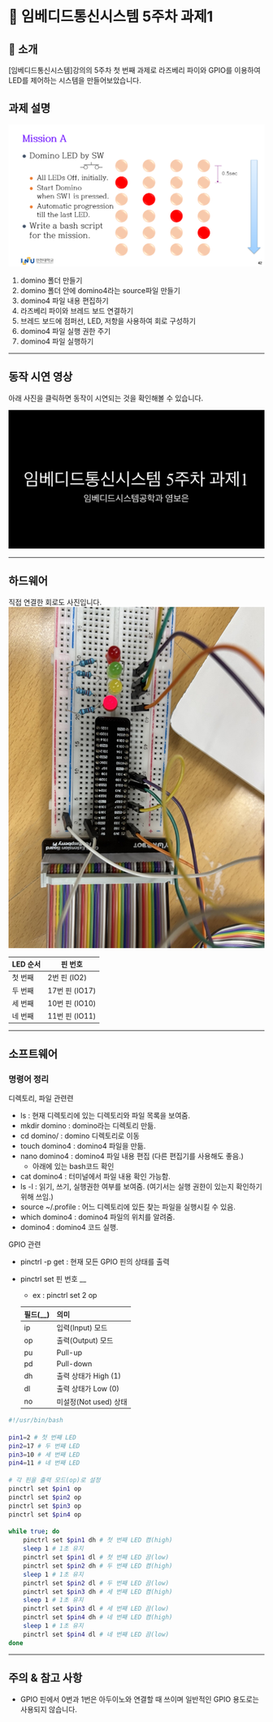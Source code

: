 
# 📌 임베디드통신시스템 5주차 과제1

## 📖 소개

[임베디드통신시스템]강의의 5주차 첫 번째 과제로 라즈베리 파이와 GPIO를 이용하여 LED를 제어하는 시스템을 만들어보았습니다. 

## 과제 설명

![missionA](image1/missionA.png)

1. domino 폴더 만들기
2. domino 폴더 안에 domino4라는 source파일 만들기
3. domino4 파일 내용 편집하기 
4. 라즈베리 파이와 브레드 보드 연결하기
5. 브레드 보드에 점퍼선, LED, 저항을 사용하여 회로 구성하기 
6. domino4 파일 실행 권한 주기
7. domino4 파일 실행하기 

---
## 동작 시연 영상

아래 사진을 클릭하면 동작이 시연되는 것을 확인해볼 수 있습니다.

[![시연과 설명 영상1](image1/5주차1.jpg)](https://www.youtube.com/watch?v=qqGw-CTZCQk)

--- 
## 하드웨어
직접 연결한 회로도 사진입니다. 
![회로도1](image1/회로도1.jpg)

| LED 순서 | 핀 번호 |
|----------|---------|
|   첫 번째  | 2번 핀 (IO2) |
|   두 번째  | 17번 핀 (IO17) |
|   세 번째  | 10번 핀 (IO10) |
|   네 번째  | 11번 핀 (IO11) |

---

## 소프트웨어
### 명령어 정리
디렉토리, 파일 관련련
- ls : 현재 디렉토리에 있는 디렉토리와 파일 목록을 보여줌.
- mkdir domino : domino라는 디렉토리 만듦. 
- cd domino/ : domino 디렉토리로 이동 
- touch domino4 : domino4 파일을 만듦.  
- nano domino4 : domino4 파일 내용 편집 (다른 편집기를 사용해도 좋음.) 
    - 아래에 있는 bash코드 확인 
- cat domino4 : 터미널에서 파일 내용 확인 가능함. 
- ls -l : 읽기, 쓰기, 실행권한 여부를 보여줌. (여기서는 실행 권한이 있는지 확인하기 위해 쓰임.)
- source ~/.profile : 어느 디렉토리에 있든 찾는 파일을 실행시킬 수 있음.
- which domino4 : domino4 파일의 위치를 알려줌. 
- domino4 : domino4 코드 실행.

GPIO 관련 
- pinctrl -p get : 현재 모든 GPIO 핀의 상태를 출력
- pinctrl set 핀 번호 __ 
    - ex : pinctrl set 2 op    

    | 필드(__)	| 의미 |    
    |-------|--------|    
    | ip  | 입력(Input) 모드 |   
    | op  | 출력(Output) 모드 |
    | pu  | Pull-up |
    | pd  | Pull-down |
    | dh  | 출력 상태가 High (1) |
    | dl  | 출력 상태가 Low (0)  |
    | no  | 미설정(Not used) 상태  |


```bash
#!/usr/bin/bash

pin1=2 # 첫 번째 LED
pin2=17 # 두 번째 LED
pin3=10 # 세 번째 LED
pin4=11 # 네 번째 LED

# 각 핀을 출력 모드(op)로 설정
pinctrl set $pin1 op 
pinctrl set $pin2 op
pinctrl set $pin3 op
pinctrl set $pin4 op

while true; do
    pinctrl set $pin1 dh # 첫 번째 LED 켬(high)
    sleep 1 # 1초 유지
    pinctrl set $pin1 dl # 첫 번째 LED 끔(low)
    pinctrl set $pin2 dh # 두 번째 LED 켬(high)
    sleep 1 # 1초 유지
    pinctrl set $pin2 dl # 두 번째 LED 끔(low)
    pinctrl set $pin3 dh # 세 번째 LED 켬(high)
    sleep 1 # 1초 유지
    pinctrl set $pin3 dl # 세 번째 LED 끔(low)
    pinctrl set $pin4 dh # 네 번째 LED 켬(high)
    sleep 1 # 1초 유지
    pinctrl set $pin4 dl # 네 번째 LED 끔(low)
done
```
___
## 주의 & 참고 사항

- GPIO 핀에서 0번과 1번은 아두이노와 연결할 때 쓰이며 일반적인 GPIO 용도로는 사용되지 않습니다. 